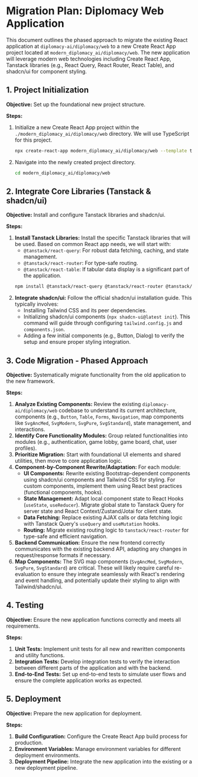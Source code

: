 
# Migration Plan: Diplomacy Web Application

This document outlines the phased approach to migrate the existing React application at `diplomacy-ai/diplomacy/web` to a new Create React App project located at `modern_diplomacy_ai/diplomacy/web`. The new application will leverage modern web technologies including Create React App, Tanstack libraries (e.g., React Query, React Router, React Table), and shadcn/ui for component styling.

## 1. Project Initialization

**Objective:** Set up the foundational new project structure.

**Steps:**
1.  Initialize a new Create React App project within the `./modern_diplomacy_ai/diplomacy/web` directory. We will use TypeScript for this project.
    ```bash
    npx create-react-app modern_diplomacy_ai/diplomacy/web --template typescript
    ```
2.  Navigate into the newly created project directory.
    ```bash
    cd modern_diplomacy_ai/diplomacy/web
    ```

## 2. Integrate Core Libraries (Tanstack & shadcn/ui)

**Objective:** Install and configure Tanstack libraries and shadcn/ui.

**Steps:**
1.  **Install Tanstack Libraries:** Install the specific Tanstack libraries that will be used. Based on common React app needs, we will start with:
    *   `@tanstack/react-query`: For robust data fetching, caching, and state management.
    *   `@tanstack/react-router`: For type-safe routing.
    *   `@tanstack/react-table`: If tabular data display is a significant part of the application.
    ```bash
    npm install @tanstack/react-query @tanstack/react-router @tanstack/react-table
    ```
2.  **Integrate shadcn/ui:** Follow the official shadcn/ui installation guide. This typically involves:
    *   Installing Tailwind CSS and its peer dependencies.
    *   Initializing shadcn/ui components (`npx shadcn-ui@latest init`). This command will guide through configuring `tailwind.config.js` and `components.json`.
    *   Adding a few initial components (e.g., Button, Dialog) to verify the setup and ensure proper styling integration.

## 3. Code Migration - Phased Approach

**Objective:** Systematically migrate functionality from the old application to the new framework.

**Steps:**
1.  **Analyze Existing Components:** Review the existing `diplomacy-ai/diplomacy/web` codebase to understand its current architecture, components (e.g., `Button`, `Table`, `Forms`, `Navigation`, map components like `SvgAncMed`, `SvgModern`, `SvgPure`, `SvgStandard`), state management, and interactions.
2.  **Identify Core Functionality Modules:** Group related functionalities into modules (e.g., authentication, game lobby, game board, chat, user profiles).
3.  **Prioritize Migration:** Start with foundational UI elements and shared utilities, then move to core application logic.
4.  **Component-by-Component Rewrite/Adaptation:** For each module:
    *   **UI Components:** Rewrite existing Bootstrap-dependent components using shadcn/ui components and Tailwind CSS for styling. For custom components, implement them using React best practices (functional components, hooks).
    *   **State Management:** Adapt local component state to React Hooks (`useState`, `useReducer`). Migrate global state to Tanstack Query for server state and React Context/Zustand/Jotai for client state.
    *   **Data Fetching:** Replace existing AJAX calls or data fetching logic with Tanstack Query's `useQuery` and `useMutation` hooks.
    *   **Routing:** Migrate existing routing logic to `tanstack/react-router` for type-safe and efficient navigation.
5.  **Backend Communication:** Ensure the new frontend correctly communicates with the existing backend API, adapting any changes in request/response formats if necessary.
6.  **Map Components:** The SVG map components (`SvgAncMed`, `SvgModern`, `SvgPure`, `SvgStandard`) are critical. These will likely require careful re-evaluation to ensure they integrate seamlessly with React's rendering and event handling, and potentially update their styling to align with Tailwind/shadcn/ui.

## 4. Testing

**Objective:** Ensure the new application functions correctly and meets all requirements.

**Steps:**
1.  **Unit Tests:** Implement unit tests for all new and rewritten components and utility functions.
2.  **Integration Tests:** Develop integration tests to verify the interaction between different parts of the application and with the backend.
3.  **End-to-End Tests:** Set up end-to-end tests to simulate user flows and ensure the complete application works as expected.

## 5. Deployment

**Objective:** Prepare the new application for deployment.

**Steps:**
1.  **Build Configuration:** Configure the Create React App build process for production.
2.  **Environment Variables:** Manage environment variables for different deployment environments.
3.  **Deployment Pipeline:** Integrate the new application into the existing or a new deployment pipeline.
